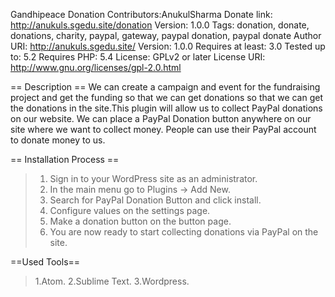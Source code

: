 Gandhipeace Donation
Contributors:AnukulSharma
Donate link: http://anukuls.sgedu.site/donation
Version: 1.0.0
Tags: donation, donate, donations, charity, paypal, gateway, paypal donation, paypal donate
Author URI: http://anukuls.sgedu.site/
Version: 1.0.0
Requires at least: 3.0
Tested up to: 5.2
Requires PHP: 5.4
License: GPLv2 or later
License URI: http://www.gnu.org/licenses/gpl-2.0.html

== Description ==
We can create a campaign and event for the fundraising project and get the funding so that we can get donations so that we can get the donations in the site.This plugin will allow us to collect PayPal donations on our website. We can place a PayPal Donation button anywhere on our site where we want to collect money. People can use their PayPal account to donate money to us.

== Installation Process ==
> 1. Sign in to your WordPress site as an administrator.
> 2. In the main menu go to Plugins -> Add New.
> 3. Search for PayPal Donation Button and click install.
> 4. Configure values on the settings page.
> 5. Make a donation button on the button page.
> 6. You are now ready to start collecting donations via PayPal on the site.

==Used Tools==
>1.Atom.
>2.Sublime Text. 
>3.Wordpress.
